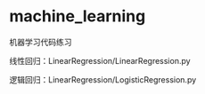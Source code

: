 # machine_learning
机器学习代码练习





线性回归：LinearRegression/LinearRegression.py 

逻辑回归：LinearRegression/LogisticRegression.py